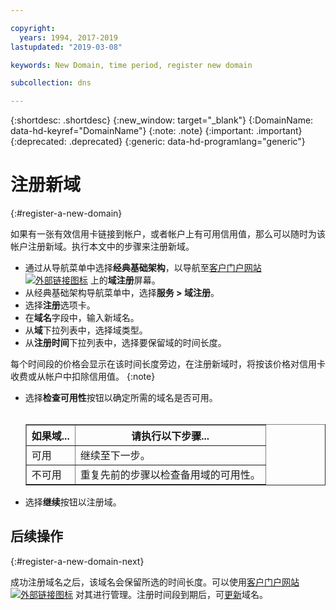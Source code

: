 ```yaml
---

copyright:
  years: 1994, 2017-2019
lastupdated: "2019-03-08"

keywords: New Domain, time period, register new domain

subcollection: dns

---
```


{:shortdesc: .shortdesc}
{:new_window: target="_blank"}
{:DomainName: data-hd-keyref="DomainName"}
{:note: .note}
{:important: .important}
{:deprecated: .deprecated}
{:generic: data-hd-programlang="generic"}

# 注册新域
{:#register-a-new-domain}

如果有一张有效信用卡链接到帐户，或者帐户上有可用信用值，那么可以随时为该帐户注册新域。执行本文中的步骤来注册新域。

* 通过从导航菜单中选择**经典基础架构**，以导航至[客户门户网站 ![外部链接图标](../../icons/launch-glyph.svg "外部链接图标")](https://{DomainName}/) 上的**域注册**屏幕。 
* 从经典基础架构导航菜单中，选择**服务 > 域注册**。
* 选择**注册**选项卡。
* 在**域名**字段中，输入新域名。
* 从**域**下拉列表中，选择域类型。
* 从**注册时间**下拉列表中，选择要保留域的时间长度。

每个时间段的价格会显示在该时间长度旁边，在注册新域时，将按该价格对信用卡收费或从帐户中扣除信用值。
{:note}
  
* 选择**检查可用性**按钮以确定所需的域名是否可用。<br/><br/><table border="1"><tbody><tr><th>如果域...</th><th>请执行以下步骤...</th></tr><tr><td>可用</td><td>继续至下一步。</td></tr><tr><td>不可用</td><td>重复先前的步骤以检查备用域的可用性。</td></tr></tbody></table>
* 选择**继续**按钮以注册域。

## 后续操作
{:#register-a-new-domain-next}

成功注册域名之后，该域名会保留所选的时间长度。可以使用[客户门户网站 ![外部链接图标](../../icons/launch-glyph.svg "外部链接图标")](https://{DomainName}/) 对其进行管理。注册时间段到期后，可[更新](/docs/infrastructure/dns?topic=dns-renew-an-existing-domain)域名。
